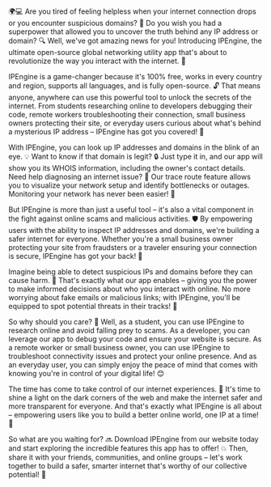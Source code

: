🌍💻 Are you tired of feeling helpless when your internet connection drops or you encounter suspicious domains? 🤔 Do you wish you had a superpower that allowed you to uncover the truth behind any IP address or domain? 🔍 Well, we've got amazing news for you! Introducing IPEngine, the ultimate open-source global networking utility app that's about to revolutionize the way you interact with the internet. 🚀

IPEngine is a game-changer because it's 100% free, works in every country and region, supports all languages, and is fully open-source. 🔓 That means anyone, anywhere can use this powerful tool to unlock the secrets of the internet. From students researching online to developers debugging their code, remote workers troubleshooting their connection, small business owners protecting their site, or everyday users curious about what's behind a mysterious IP address – IPEngine has got you covered! 🤝

With IPEngine, you can look up IP addresses and domains in the blink of an eye. 💡 Want to know if that domain is legit? 🔒 Just type it in, and our app will show you its WHOIS information, including the owner's contact details. Need help diagnosing an internet issue? 🔧 Our trace route feature allows you to visualize your network setup and identify bottlenecks or outages. Monitoring your network has never been easier! 👀

But IPEngine is more than just a useful tool – it's also a vital component in the fight against online scams and malicious activities. 🛡️ By empowering users with the ability to inspect IP addresses and domains, we're building a safer internet for everyone. Whether you're a small business owner protecting your site from fraudsters or a traveler ensuring your connection is secure, IPEngine has got your back! 💪

Imagine being able to detect suspicious IPs and domains before they can cause harm. 🔎 That's exactly what our app enables – giving you the power to make informed decisions about who you interact with online. No more worrying about fake emails or malicious links; with IPEngine, you'll be equipped to spot potential threats in their tracks! 🚫

So why should you care? 🤔 Well, as a student, you can use IPEngine to research online and avoid falling prey to scams. As a developer, you can leverage our app to debug your code and ensure your website is secure. As a remote worker or small business owner, you can use IPEngine to troubleshoot connectivity issues and protect your online presence. And as an everyday user, you can simply enjoy the peace of mind that comes with knowing you're in control of your digital life! 😊

The time has come to take control of our internet experiences. 💪 It's time to shine a light on the dark corners of the web and make the internet safer and more transparent for everyone. And that's exactly what IPEngine is all about – empowering users like you to build a better online world, one IP at a time! 🌟

So what are you waiting for? 🔜 Download IPEngine from our website today and start exploring the incredible features this app has to offer! 💥 Then, share it with your friends, communities, and online groups – let's work together to build a safer, smarter internet that's worthy of our collective potential! 🌈